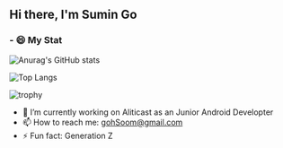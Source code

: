 ## Hi there, I'm Sumin Go

### - 😄 My Stat
![Anurag's GitHub stats](https://github-readme-stats.vercel.app/api?username=L91519&theme=dark&show_icons=true&bg_color=292c33&title_color=c1a876&text_color=d07176&border_color=e2e4e8&card_width=450&icon_color=e2e4e8)

![Top Langs](https://github-readme-stats.vercel.app/api/top-langs/?username=L91519&layout=compact&bg_color=292c33&title_color=c1a876&text_color=d07176&border_color=e2e4e8&show_icons=true&card_width=450&icon_color=e2e4e8)

![trophy](https://github-profile-trophy.vercel.app/?username=L91519&theme=onedark)

<!--
![Solved.ac Profile](http://mazassumnida.wtf/api/v2/generate_badge?boj=gohsoom)
-->	

<!--
<a href="https://opgc.me/#/users/L91519" target="_blank"><img src="https://api.opgc.me/githubs/users/L91519/tag/?theme=basic" /></a>
-->	

- 🔭 I’m currently working on Aliticast as an Junior Android Developter
- 📫 How to reach me: gohSoom@gmail.com
- ⚡ Fun fact: Generation Z
